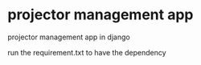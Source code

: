 # projector management app
 projector management app in django

 run the requirement.txt to have the dependency
